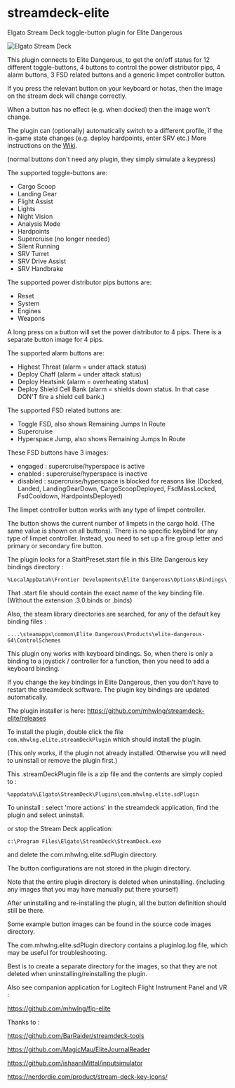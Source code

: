# streamdeck-elite
Elgato Stream Deck toggle-button plugin for Elite Dangerous

![Elgato Stream Deck](https://i.imgur.com/bc3Xrv0.jpg)

This plugin connects to Elite Dangerous, to get the on/off status for 12 different toggle-buttons, 
4 buttons to control the power distributor pips, 4 alarm buttons, 3 FSD related buttons and a generic limpet controller button.

If you press the relevant button on your keyboard or hotas, then the image on the stream deck will change correctly.

When a button has no effect (e.g. when docked) then the image won't change.

The plugin can (optionally) automatically switch to a different profile, if the in-game state changes (e.g. deploy hardpoints, enter SRV etc.)
More instructions on the [Wiki](https://github.com/mhwlng/streamdeck-elite/wiki/Automatic-Profile-Switching).

(normal buttons don't need any plugin, they simply simulate a keypress)

The supported toggle-buttons are:
- Cargo Scoop
- Landing Gear
- Flight Assist
- Lights
- Night Vision
- Analysis Mode
- Hardpoints
- Supercruise (no longer needed)
- Silent Running
- SRV Turret
- SRV Drive Assist
- SRV Handbrake

The supported power distributor pips buttons are:
- Reset
- System
- Engines
- Weapons

A long press on a button will set the power distributor to 4 pips.
There is a separate button image for 4 pips.

The supported alarm buttons are:
- Highest Threat (alarm = under attack status)
- Deploy Chaff (alarm = under attack status)
- Deploy Heatsink (alarm = overheating status)
- Deploy Shield Cell Bank (alarm = shields down status. In that case DON'T fire a shield cell bank.)

The supported FSD related buttons are:
- Toggle FSD, also shows Remaining Jumps In Route
- Supercruise
- Hyperspace Jump, also shows Remaining Jumps In Route

These FSD buttons have 3 images:
- engaged  : supercruise/hyperspace is active
- enabled  : supercruise/hyperspace is inactive
- disabled : supercruise/hyperspace is blocked for reasons like (Docked, Landed, LandingGearDown, CargoScoopDeployed, FsdMassLocked, FsdCooldown, HardpointsDeployed)

The limpet controller button works with any type of limpet controller.

The button shows the current number of limpets in the cargo hold. (The same value is shown on all buttons).
There is no specific keybind for any type of limpet controller.
Instead, you need to set up a fire group letter and primary or secondary fire button.

The plugin looks for a StartPreset.start file in this Elite Dangerous key bindings directory :

`%LocalAppData%\Frontier Developments\Elite Dangerous\Options\Bindings\`

That .start file should contain the exact name of the key binding file. (Without the extension .3.0.binds or .binds)

Also, the steam library directories are searched, for any of the default key binding files :
 
`....\steamapps\common\Elite Dangerous\Products\elite-dangerous-64\ControlSchemes`

This plugin ony works with keyboard bindings. 
So, when there is only a binding to a joystick / controller for a function, then you need to add a keyboard binding.

If you change the key bindings in Elite Dangerous, then you don't have to restart the streamdeck software. The plugin key bindings are updated automatically.

The plugin installer is here: https://github.com/mhwlng/streamdeck-elite/releases

To install the plugin, double click the file `com.mhwlng.elite.streamDeckPlugin` which should install the plugin.

(This only works, if the plugin not already installed. Otherwise you will need to uninstall or remove the plugin first.)

This .streamDeckPlugin file is a zip file and the contents are simply copied to :

`%appdata%\Elgato\StreamDeck\Plugins\com.mhwlng.elite.sdPlugin`

To uninstall : select 'more actions' in the streamdeck application, find the plugin and select uninstall.

or stop the Stream Deck application:

`c:\Program Files\Elgato\StreamDeck\StreamDeck.exe`

and delete the com.mhwlng.elite.sdPlugin directory.

The button configurations are not stored in the plugin directory.

Note that the entire plugin directory is deleted when uninstalling. (including any images that you may have manually put there yourself)

After uninstalling and re-installing the plugin, all the button definition should still be there.

Some example button images can be found in the source code images directory.

The com.mhwlng.elite.sdPlugin directory contains a pluginlog.log file, which may be useful for troubleshooting.

Best is to create a separate directory for the images, so that they are not deleted when uninstalling/reinstalling the plugin.


Also see companion application for Logitech Flight Instrument Panel and VR :

https://github.com/mhwlng/fip-elite

Thanks to :

https://github.com/BarRaider/streamdeck-tools

https://github.com/MagicMau/EliteJournalReader

https://github.com/ishaaniMittal/inputsimulator

https://nerdordie.com/product/stream-deck-key-icons/

